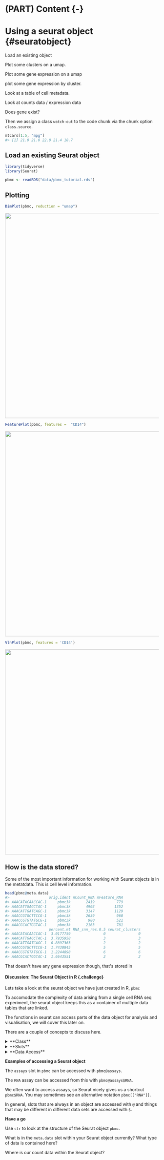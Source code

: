 # (PART) Content {-} 

# Using a seurat object {#seuratobject}


Load an existing object

Plot some clusters on a umap.

Plot some gene expression on a umap

plot some gene expression by cluster.



Look at a table of cell metadata.

Look at counts data / expression data

Does gene exist?


<style type="text/css">
.watch-out {
  background-color: lightpink;
  border: 3px solid red;
  font-weight: bold;
}
</style>

Then we assign a class `watch-out` to the code chunk via the
chunk option `class.source`.


```{.r .watch-out}
mtcars[1:5, "mpg"]
#> [1] 21.0 21.0 22.8 21.4 18.7
```



## Load an existing Seurat object




```r
library(tidyverse)
library(Seurat)
```


```r
pbmc <- readRDS("data/pbmc_tutorial.rds")
```


## Plotting



```r
DimPlot(pbmc, reduction = "umap")
```

<img src="04-01-seuratobject_files/figure-html/unnamed-chunk-4-1.png" width="672" />




```r
FeaturePlot(pbmc, features =  "CD14")
```

<img src="04-01-seuratobject_files/figure-html/unnamed-chunk-5-1.png" width="672" />


```r
VlnPlot(pbmc, features = 'CD14')
```

<img src="04-01-seuratobject_files/figure-html/unnamed-chunk-6-1.png" width="672" />



## How is the data stored?


Some of the most important information for working with Seurat objects is in the metatdata.
This is cell level information.


```r
head(pbmc@meta.data)
#>                  orig.ident nCount_RNA nFeature_RNA
#> AAACATACAACCAC-1     pbmc3k       2419          779
#> AAACATTGAGCTAC-1     pbmc3k       4903         1352
#> AAACATTGATCAGC-1     pbmc3k       3147         1129
#> AAACCGTGCTTCCG-1     pbmc3k       2639          960
#> AAACCGTGTATGCG-1     pbmc3k        980          521
#> AAACGCACTGGTAC-1     pbmc3k       2163          781
#>                  percent.mt RNA_snn_res.0.5 seurat_clusters
#> AAACATACAACCAC-1  3.0177759               0               0
#> AAACATTGAGCTAC-1  3.7935958               3               3
#> AAACATTGATCAGC-1  0.8897363               2               2
#> AAACCGTGCTTCCG-1  1.7430845               5               5
#> AAACCGTGTATGCG-1  1.2244898               6               6
#> AAACGCACTGGTAC-1  1.6643551               2               2
```

That doesn't have any gene expression though, that's stored in 






<!-- Taken from MBP material,  -->

#### Discussion: The Seurat Object in R {.challenge}

Lets take a look at the seurat object we have just created in R, `pbmc`

To accomodate the complexity of data arising from a single cell RNA seq experiment, the seurat object keeps this as a container of multiple data tables that are linked.

The functions in seurat can access parts of the data object for analysis and visualisation, we will cover this later on. 

There are a couple of concepts to discuss here.
<details>
<summary>**Class**</summary>

These are essentially data containers in R as a class, and can accessed as a variable in the R environment. 

Classes are pre-defined and can contain multiple data tables and metadata. For Seurat, there are three types. 

* Seurat - the main data class, contains all the data.
* Assay - found within the Seurat object. Depending on the experiment a cell could have data on RNA, ATAC etc measured
* DimReduc - for PCA and UMAP

</details>

<details>
<summary>**Slots**</summary>

Slots are parts within a class that contain specific data. These can be lists, data tables and vectors and can be accessed with conventional R methods.
 
</details>


<details>
<summary>**Data Access**</summary>

Many of the functions in Seurat operate on the data class and slots within them seamlessly. There maybe occasion to access these separately to `hack` them, however this is an advanced analysis method. 

The ways to access the slots can be through methods for the class (functions) or with standard R accessor nomenclature.
</details>

**Examples of accessing a Seurat object**

The `assays` slot in `pbmc` can be accessed with `pbmc@assays`.

The `RNA` assay can be accessed from this with `pbmc@assays$RNA`. 

We often want to access assays, so Seurat nicely gives us a shortcut `pbmc$RNA`. You may sometimes see an alternative notation `pbmc[["RNA"]]`.

In general, slots that are always in an object are accessed with `@` and things that may be different in different data sets are accessed with `$`.

**Have a go**

Use `str` to look at the structure of the Seurat object `pbmc`.

What is in the `meta.data` slot within your Seurat object currently? What type of data is contained here?

Where is our count data within the Seurat object? 

